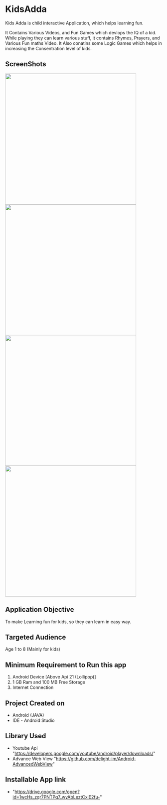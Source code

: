 # KidsAdda
Kids Adda is child interactive Application, which helps learning fun.

It Contains Various Videos, and Fun Games which devlops the IQ of a kid. 
While playing they can learn various stuff, it contains Rhymes, Prayers, and Various Fun maths Video.
It Also conatins some Logic Games which helps in increasing the Consentration level of kids.


## ScreenShots

<p align="left">
  <img src="https://github.com/lokeshbadolia/KidsAdda/blob/master/final1.png" width="420"  height="420" >
  <img src="https://github.com/lokeshbadolia/KidsAdda/blob/master/final2.png" width="420"  height="420" >
  <img src="https://github.com/lokeshbadolia/KidsAdda/blob/master/final3.png" width="420"  height="420" >
  <img src="https://github.com/lokeshbadolia/KidsAdda/blob/master/final4.png" width="420"  height="420" >
</p>

## Application Objective

To make Learning fun for kids, so they can learn in easy way.


## Targeted Audience

Age 1 to 8 (Mainly for kids)


## Minimum Requirement to Run this app

1. Android Device [Above Api 21 (Lollipop)]
2. 1 GB Ram and 100 MB Free Storage
3. Internet Connection

## Project Created on

- Android (JAVA)
- IDE - Android Studio

## Library Used

- Youtube Api "https://developers.google.com/youtube/android/player/downloads/"
- Advance Web View  "https://github.com/delight-im/Android-AdvancedWebView"

## Installable App link 
- "https://drive.google.com/open?id=1wcHs_zqr7PNTPq7_wyAbLeztCxiE2fu-"
